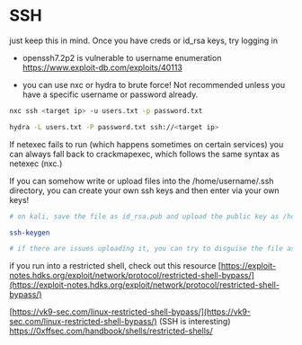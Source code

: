# SSH

just keep this in mind. Once you have creds or id_rsa keys, try logging in

- openssh7.2p2 is vulnerable to username enumeration https://www.exploit-db.com/exploits/40113

- you can use nxc or hydra to brute force! Not recommended unless you have a specific username or password already.

```bash
nxc ssh <target ip> -u users.txt -p password.txt

hydra -L users.txt -P password.txt ssh://<target ip>
```

If netexec fails to run (which happens sometimes on certain services) you can always fall back to crackmapexec, which follows the same syntax as netexec (nxc.)

If you can somehow write or upload files into the /home/username/.ssh directory, you can create your own ssh keys and then enter via your own keys!

```bash
# on kali, save the file as id_rsa.pub and upload the public key as /home/target user/.ssh/authorized_keys

ssh-keygen

# if there are issues uploading it, you can try to disguise the file as a txt file or sth

```
if you run into a restricted shell, check out this resource 
[https://exploit-notes.hdks.org/exploit/network/protocol/restricted-shell-bypass/](https://exploit-notes.hdks.org/exploit/network/protocol/restricted-shell-bypass/)

[https://vk9-sec.com/linux-restricted-shell-bypass/](https://vk9-sec.com/linux-restricted-shell-bypass/) (SSH is interesting)
https://0xffsec.com/handbook/shells/restricted-shells/